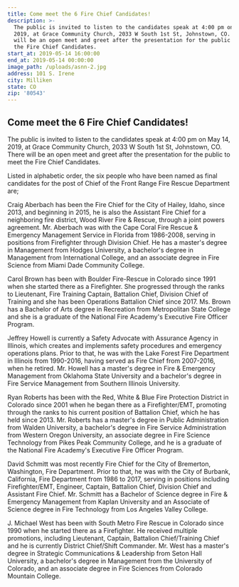 ```yaml
---
title: Come meet the 6 Fire Chief Candidates!
description: >-
  The public is invited to listen to the candidates speak at 4:00 pm on May 14,
  2019, at Grace Community Church, 2033 W South 1st St, Johnstown, CO. There
  will be an open meet and greet after the presentation for the public to meet
  the Fire Chief Candidates.
start_at: 2019-05-14 16:00:00
end_at: 2019-05-14 00:00:00
image_path: /uploads/asnn-2.jpg
address: 101 S. Irene
city: Milliken
state: CO
zip: '80543'
---
```


## **Come meet the 6 Fire Chief Candidates\!**

The public is invited to listen to the candidates speak at 4:00 pm on May 14, 2019, at Grace Community Church, 2033 W South 1st St, Johnstown, CO. There will be an open meet and greet after the presentation for the public to meet the Fire Chief Candidates.&nbsp;

Listed in alphabetic order, the six people who have been named as final candidates for the post of Chief of the Front Range Fire Rescue Department are;

Craig Aberbach has been the Fire Chief for the City of Hailey, Idaho, since 2013, and beginning in 2015, he is also the Assistant Fire Chief for a neighboring fire district, Wood River Fire & Rescue, through a joint powers agreement. Mr. Aberbach was with the Cape Coral Fire Rescue & Emergency Management Service in Florida from 1986-2008, serving in positions from Firefighter through Division Chief. He has a master's degree in Management from Hodges University, a bachelor's degree in Management from International College, and an associate degree in Fire Science from Miami Dade Community College.

Carol Brown has been with Boulder Fire-Rescue in Colorado since 1991 when she started there as a Firefighter. She progressed through the ranks to Lieutenant, Fire Training Captain, Battalion Chief, Division Chief of Training and she has been Operations Battalion Chief since 2017. Ms. Brown has a Bachelor of Arts degree in Recreation from Metropolitan State College and she is a graduate of the National Fire Academy's Executive Fire Officer Program.

Jeffrey Howell is currently a Safety Advocate with Assurance Agency in Illinois, which creates and implements safety procedures and emergency operations plans. Prior to that, he was with the Lake Forest Fire Department in Illinois from 1990-2016, having served as Fire Chief from 2007-2016, when he retired. Mr. Howell has a master's degree in Fire & Emergency Management from Oklahoma State University and a bachelor's degree in Fire Service Management from Southern Illinois University.

Ryan Roberts has been with the Red, White & Blue Fire Protection District in Colorado since 2001 when he began there as a Firefighter/EMT, promoting through the ranks to his current position of Battalion Chief, which he has held since 2013. Mr. Roberts has a master's degree in Public Administration from Walden University, a bachelor's degree in Fire Service Administration from Western Oregon University, an associate degree in Fire Science Technology from Pikes Peak Community College, and he is a graduate of the National Fire Academy's Executive Fire Officer Program.

David Schmitt was most recently Fire Chief for the City of Bremerton, Washington, Fire Department. Prior to that, he was with the City of Burbank, California, Fire Department from 1986 to 2017, serving in positions including Firefighter/EMT, Engineer, Captain, Battalion Chief, Division Chief and Assistant Fire Chief. Mr. Schmitt has a Bachelor of Science degree in Fire & Emergency Management from Kaplan University and an Associate of Science degree in Fire Technology from Los Angeles Valley College.

J. Michael West has been with South Metro Fire Rescue in Colorado since 1990 when he started there as a Firefighter. He received multiple promotions, including Lieutenant, Captain, Battalion Chief/Training Chief and he is currently District Chief/Shift Commander. Mr. West has a master's degree in Strategic Communications & Leadership from Seton Hall University, a bachelor's degree in Management from the University of Colorado, and an associate degree in Fire Sciences from Colorado Mountain College.